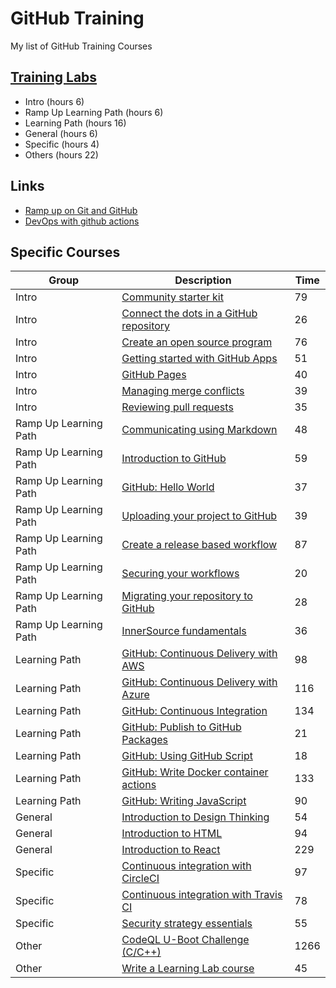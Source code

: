 # GitHub Training
My list of GitHub Training Courses
<!-- 

Multi line comment in markdown

-->

## [Training Labs](https://lab.github.com/githubtraining/)
- Intro (hours 6)
- Ramp Up Learning Path (hours 6) 
- Learning Path (hours 16)
- General (hours 6)
- Specific (hours 4)
- Others (hours 22)

## Links
- [Ramp up on Git and GitHub](https://lab.github.com/githubtraining/ramp-up-on-git-and-github)
- [DevOps with github actions](https://lab.github.com/githubtraining/devops-with-github-actions)

## Specific Courses
|Group|Description|Time|
|-|-|-|
|Intro|[Community starter kit](https://lab.github.com/githubtraining/community-starter-kit)|79|
|Intro|[Connect the dots in a GitHub repository](https://lab.github.com/githubtraining/connect-the-dots-in-a-github-repository)|26|
|Intro|[Create an open source program](https://lab.github.com/githubtraining/create-an-open-source-program)|76|
|Intro|[Getting started with GitHub Apps](https://lab.github.com/githubtraining/getting-started-with-github-apps)|51|
|Intro|[GitHub Pages](https://lab.github.com/githubtraining/github-pages)|40|
|Intro|[Managing merge conflicts](https://lab.github.com/githubtraining/managing-merge-conflicts)|39|
|Intro|[Reviewing pull requests](https://lab.github.com/githubtraining/reviewing-pull-requests)|35|
|Ramp Up Learning Path|[Communicating using Markdown](https://lab.github.com/githubtraining/communicating-using-markdown)|48|
|Ramp Up Learning Path|[Introduction to GitHub](https://lab.github.com/githubtraining/introduction-to-github)|59|
|Ramp Up Learning Path|[GitHub: Hello World](https://lab.github.com/githubtraining/github-actions:-hello-world)|37|
|Ramp Up Learning Path|[Uploading your project to GitHub](https://lab.github.com/githubtraining/uploading-your-project-to-github)|39|
|Ramp Up Learning Path|[Create a release based workflow](https://lab.github.com/githubtraining/create-an-open-source-program)|87|
|Ramp Up Learning Path|[Securing your workflows](https://lab.github.com/githubtraining/securing-your-workflows)|20|
|Ramp Up Learning Path|[Migrating your repository to GitHub](https://lab.github.com/githubtraining/migrating-your-repository-to-github)|28|
|Ramp Up Learning Path|[InnerSource fundamentals](https://lab.github.com/githubtraining/innersource-fundamentals)|36|
|Learning Path|[GitHub: Continuous Delivery with AWS](https://lab.github.com/githubtraining/github-actions:-continuous-delivery-with-aws)|98|
|Learning Path|[GitHub: Continuous Delivery with Azure](https://lab.github.com/githubtraining/github-actions:-continuous-delivery-with-azure)|116|
|Learning Path|[GitHub: Continuous Integration](https://lab.github.com/githubtraining/github-actions:-continuous-integration)|134|
|Learning Path|[GitHub: Publish to GitHub Packages](https://lab.github.com/githubtraining/github-actions:-publish-to-github-packages)|21|
|Learning Path|[GitHub: Using GitHub Script](https://lab.github.com/githubtraining/github-actions:-using-github-script)|18|
|Learning Path|[GitHub: Write Docker container actions](https://lab.github.com/githubtraining/github-actions:-write-docker-container-actions)|133|
|Learning Path|[GitHub: Writing JavaScript](https://lab.github.com/githubtraining/github-actions:-writing-javascript-actions)|90|
|General|[Introduction to Design Thinking](https://lab.github.com/githubtraining/introduction-to-design-thinking)|54|
|General|[Introduction to HTML](https://lab.github.com/githubtraining/introduction-to-html)|94|
|General|[Introduction to React](https://lab.github.com/githubtraining/introduction-to-react)|229|
|Specific|[Continuous integration with CircleCI](https://lab.github.com/githubtraining/continuous-integration-with-circleci)|97|
|Specific|[Continuous integration with Travis CI](https://lab.github.com/githubtraining/continuous-integration-with-travis-ci)|78|
|Specific|[Security strategy essentials](https://lab.github.com/githubtraining/security-strategy-essentials)|55|
|Other|[CodeQL U-Boot Challenge (C/C++)](https://lab.github.com/githubtraining/codeql-u-boot-challenge-(cc++))|1266|
|Other|[Write a Learning Lab course](https://lab.github.com/githubtraining/write-a-learning-lab-course)|45|
